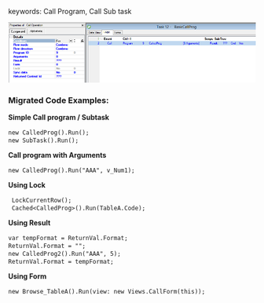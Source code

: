 ﻿keywords: Call Program, Call Sub task 

![Call Prog](CallProg.png)

### Migrated Code Examples:

**Simple Call program / Subtask**

```csdiff
new CalledProg().Run();
new SubTask().Run();
```

**Call program with Arguments**

```csdiff
new CalledProg().Run("AAA", v_Num1);

```


**Using Lock**
```csdiff
 LockCurrentRow();
 Cached<CalledProg>().Run(TableA.Code);

```

**Using Result**

```csdiff
var tempFormat = ReturnVal.Format;
ReturnVal.Format = "";
new CalledProg2().Run("AAA", 5);
ReturnVal.Format = tempFormat;
```

**Using Form**
```csdiff
new Browse_TableA().Run(view: new Views.CallForm(this));

```

